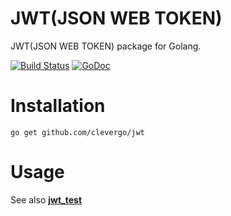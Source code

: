# JWT(JSON WEB TOKEN)
JWT(JSON WEB TOKEN) package for Golang.

[![Build Status](https://travis-ci.org/clevergo/jwt.svg?branch=master)](https://travis-ci.org/clevergo/jwt)
[![GoDoc](https://godoc.org/github.com/clevergo/jwt?status.svg)](https://godoc.org/github.com/clevergo/jwt)

# Installation
```
go get github.com/clevergo/jwt
```

# Usage
See also [**jwt_test**](jwt_test.go)